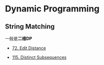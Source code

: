 # Dynamic Programming

## String Matching

一般是**二维DP**

* [72. Edit Distance](https://leetcode.com/problems/edit-distance/)

* [115. Distinct Subsequences](https://leetcode.com/problems/distinct-subsequences/)